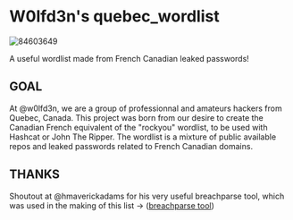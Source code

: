 # W0lfd3n's quebec_wordlist

![84603649](https://user-images.githubusercontent.com/84605403/119269666-cbad8f00-bbc6-11eb-964a-60a4e48980b4.png)

A useful wordlist made from French Canadian leaked passwords!


<b>GOAL</b>
---
At @w0lfd3n, we are a group of professionnal and amateurs hackers from Quebec, Canada. This project was born from our desire to create the Canadian French equivalent of the "rockyou" wordlist, to be used with Hashcat or John The Ripper. The wordlist is a mixture of public available repos and leaked passwords related to French Canadian domains.

<b>THANKS</b>
---
Shoutout at @hmaverickadams for his very useful breachparse tool, which was used in the making of this list ->  ([breachparse tool](https://github.com/hmaverickadams/breach-parse))


